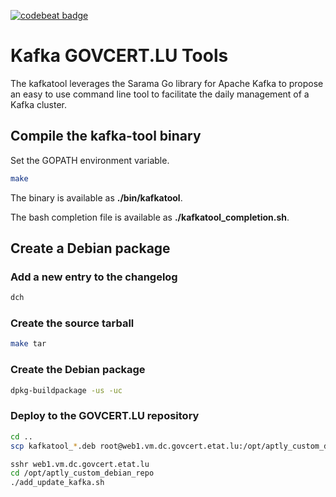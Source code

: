 [![codebeat badge](https://codebeat.co/badges/5fda5ffb-7433-4821-95dc-1b1b6b260ce4)](https://codebeat.co/projects/github-com-govcert-lu-kafkatool-master)


# Kafka GOVCERT.LU Tools

The kafkatool leverages the Sarama Go library for Apache Kafka to propose an easy to use command line tool to facilitate the daily management of a Kafka cluster.

## Compile the kafka-tool binary

Set the GOPATH environment variable.

```bash
make
```

The binary is available as **./bin/kafkatool**.

The bash completion file is available as **./kafkatool_completion.sh**.

## Create a Debian package

### Add a new entry to the changelog

```bash
dch
```

### Create the source tarball

```bash
make tar
```

### Create the Debian package

```bash
dpkg-buildpackage -us -uc
```

### Deploy to the GOVCERT.LU repository

```bash
cd ..
scp kafkatool_*.deb root@web1.vm.dc.govcert.etat.lu:/opt/aptly_custom_debian_repo/packages_src/kafka/

sshr web1.vm.dc.govcert.etat.lu
cd /opt/aptly_custom_debian_repo
./add_update_kafka.sh
```
